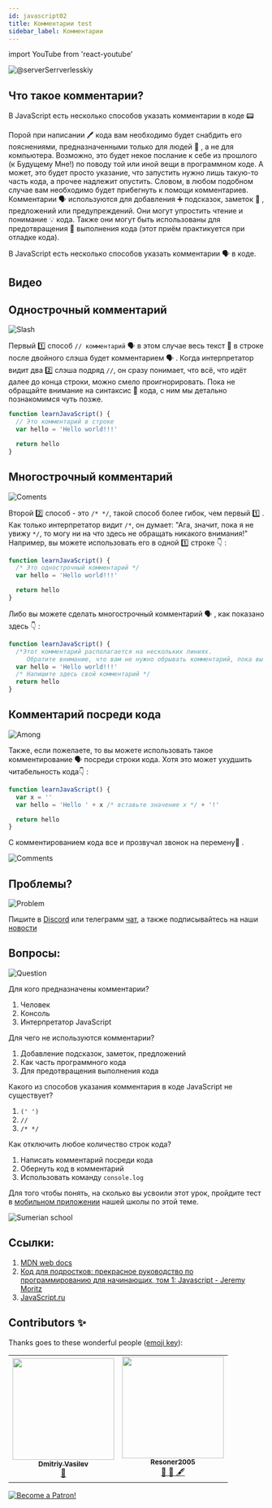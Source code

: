 ```yaml
---
id: javascript02
title: Комментарии test
sidebar_label: Комментарии
---
```


import YouTube from 'react-youtube'

![@serverSerrverlesskiy](/img/javascript/headers/02.jpg)

## Что такое комментарии?

В JavaScript есть несколько способов указать комментарии в коде 📟

Порой при написании 🖊️ кода вам необходимо будет снабдить его пояснениями, предназначенными только для людей 👨 , а не для компьютера. Возможно, это будет некое послание к себе из прошлого (к Будущему Мне!) по поводу той или иной вещи в программном коде. А может, это будет просто указание, что запустить нужно лишь такую-то часть кода, а прочее надлежит опустить. Словом, в любом подобном случае вам необходимо будет прибегнуть к помощи комментариев.
Комментарии 🗣️ используются для добавления ➕ подсказок, заметок 🔖 , предложений или предупреждений. Они могут упростить чтение и понимание 💡 кода. Также они могут быть использованы для предотвращения 🛑 выполнения кода (этот приём практикуется при отладке кода).

В JavaScript есть несколько способов указать комментарии 🗣️ в коде.

## Видео

<YouTube videoId="zCvKMw5QHRw" />

## Однострочный комментарий

![Slash](https://media.giphy.com/media/bKXMS0NjXoyaY/giphy.gif)

Первый 1️⃣ способ `// комментарий` 🗣️ в этом случае весь текст 📜 в строке после двойного слэша будет комментарием 🗣️ . Когда интерпретатор видит два 2️⃣ слэша подряд `//`, он сразу понимает, что всё, что идёт далее до конца строки, можно смело проигнорировать. Пока не обращайте внимание на синтаксис 📖 кода, с ним мы детально познакомимся чуть позже.

```jsx live
function learnJavaScript() {
  // Это комментарий в строке
  var hello = 'Hello world!!!'

  return hello
}
```

## Многострочный комментарий

![Coments](https://media.giphy.com/media/UevalSWg5twQeqpc8Q/giphy.gif)

Второй 2️⃣ способ - это `/* */`, такой способ более гибок, чем первый 1️⃣ . Как только интерпретатор видит `/*`, он думает: "Ага, значит, пока я не увижу `*/`, то могу ни на что здесь не обращать никакого внимания!"
Например, вы можете использовать его в одной 1️⃣ строке 👇 :

```jsx live
function learnJavaScript() {
  /* Это однострочный комментарий */
  var hello = 'Hello world!!!'

  return hello
}
```

Либо вы можете сделать многострочный комментарий 🗣️ , как показано здесь 👇 :

```jsx live
function learnJavaScript() {
  /*Этот комментарий располагается на нескольких линиях. 
     Обратите внимание, что вам не нужно обрывать комментарий, пока вы его не закончите*/
  var hello = 'Hello world!!!'
  /* Напишите здесь свой комментарий */
  return hello
}
```

## Комментарий посреди кода

![Among](https://media.giphy.com/media/fnjIiBNo38IHS/giphy.gif)

Также, если пожелаете, то вы можете использовать такое комментирование 🗣️ посреди строки кода. Хотя это может ухудшить читабельность кода👇 :

```jsx live
function learnJavaScript() {
  var x = ''
  var hello = 'Hello ' + x /* вставьте значение x */ + '!'

  return hello
}
```

С комментированием кода все и прозвучал звонок на перемену🔔 .

![Comments](https://media.giphy.com/media/SvuRLwWT0EoeErwPvB/giphy.gif)

## Проблемы?

![Problem](https://media.giphy.com/media/xTiTnGeUsWOEwsGoG4/giphy.gif)

Пишите в [Discord](https://discord.gg/6GDAfXn) или телеграмм [чат](https://t.me/jscampapp), а также подписывайтесь на наши [новости](https://t.me/javascriptapp)

## Вопросы:

![Question](https://media.giphy.com/media/l0HlRnAWXxn0MhKLK/giphy.gif)

Для кого предназначены комментарии?

1. Человек
2. Консоль
3. Интерпретатор JavaScript

Для чего не используются комментарии?

1. Добавление подсказок, заметок, предложений
2. Как часть программного кода
3. Для предотвращения выполнения кода

Какого из способов указания комментария в коде JavaScript не существует?

1. `(' ')`
2. `//`
3. `/* */`

Как отключить любое количество строк кода?

1. Написать комментарий посреди кода
2. Обернуть код в комментарий
3. Использовать команду `console.log`

Для того чтобы понять, на сколько вы усвоили этот урок, пройдите тест в [мобильном приложении](http://onelink.to/njhc95) нашей школы по этой теме.

![Sumerian school](/img/app.png)

## Ссылки:

1. [MDN web docs](https://developer.mozilla.org/ru/docs/Web/JavaScript/Reference/Lexical_grammar)
2. [Код для подростков: прекрасное руководство по программированию для начинающих, том 1: Javascript - Jeremy Moritz ](https://www.amazon.com/Code-Teens-Beginners-Programming-Javascript-ebook/dp/B07FCTLVPC)
3. [JavaScript.ru](https://learn.javascript.ru/types)

## Contributors ✨

Thanks goes to these wonderful people ([emoji key](https://allcontributors.org/docs/en/emoji-key)):

<table>
  <tr>
    <td align="center"><a href="https://fullstackserverless.github.io/"><img src="https://avatars0.githubusercontent.com/u/6774813?v=4?s=200" width="200px;" alt=""/><br /><sub><b>Dmitriy Vasilev</b></sub></a><br /> <a href="https://github.com/gHashTag/react-native-village/commits?author=gHashTag" title="Documentation">📖</a></td>
    <td align="center"><a href="https://github.com/Resoner2005"><img src="https://avatars1.githubusercontent.com/u/75675814?v=4?s=200" width="200px;" alt=""/><br /><sub><b>Resoner2005</b></sub></a><br /><a href="https://github.com/gHashTag/react-native-village/issues?q=author%3AResoner2005" title="Bug reports">🐛 🎨 🖋</a></td>
  </tr>
  
</table>

[![Become a Patron!](/img/logo/patreon.jpg)](https://www.patreon.com/bePatron?u=31769291)
